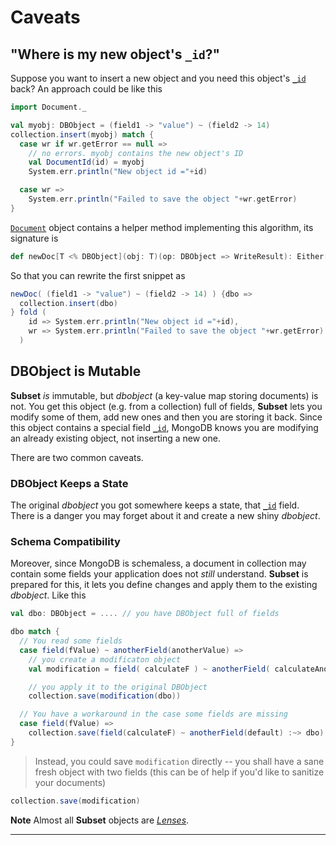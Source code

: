 # Caveats

## "Where is my new object's `_id`?"

Suppose you want to insert a new object and you need this object's [`_id`]($objectidUrl$) back?
An approach could be like this

```scala
import Document._

val myobj: DBObject = (field1 -> "value") ~ (field2 -> 14)
collection.insert(myobj) match {
  case wr if wr.getError == null =>
    // no errors. myobj contains the new object's ID
    val DocumentId(id) = myobj
    System.err.println("New object id ="+id)

  case wr =>
    System.err.println("Failed to save the object "+wr.getError)
}
```

[`Document`]($siteBaseUrl$/api/index.html#com.osinka.subset.Document\$) object contains a helper method implementing
this algorithm, its signature is

```scala
def newDoc[T <% DBObject](obj: T)(op: DBObject => WriteResult): Either[WriteResult, ObjectId]
```

So that you can rewrite the first snippet as

```scala
newDoc( (field1 -> "value") ~ (field2 -> 14) ) {dbo =>
  collection.insert(dbo)
} fold (
    id => System.err.println("New object id ="+id),
    wr => System.err.println("Failed to save the object "+wr.getError)
  )
```

## DBObject is Mutable

**Subset** *is* immutable, but $dbobject$ (a key-value map storing documents) is
not. You get this object (e.g. from a collection) full of fields, **Subset** lets you
modify some of them, add new ones and then you are storing it back. Since this object
contains a special field [`_id`]($objectidUrl$), MongoDB knows you are modifying an already existing
object, not inserting a new one.

There are two common caveats.

### DBObject Keeps a State

The original $dbobject$ you got somewhere keeps a state, that [`_id`]($objectidUrl$) field. There
is a danger you may forget about it and create a new shiny $dbobject$.

### Schema Compatibility

Moreover, since MongoDB is schemaless, a document in collection may contain some
fields your application does not *still* understand. **Subset** is prepared for
this, it lets you define changes and apply them to the existing $dbobject$. Like
this

```scala
val dbo: DBObject = .... // you have DBObject full of fields

dbo match {
  // You read some fields
  case field(fValue) ~ anotherField(anotherValue) =>
    // you create a modificaton object
    val modification = field( calculateF ) ~ anotherField( calculateAnother )

    // you apply it to the original DBObject
    collection.save(modification(dbo))

  // You have a workaround in the case some fields are missing
  case field(fValue) =>
    collection.save(field(calculateF) ~ anotherField(default) :~> dbo)
}
```

> Instead, you could save `modification` directly -- you shall have a sane
> fresh object with two fields (this can be of help if you'd like to sanitize
> your documents)

```scala
collection.save(modification)
```

**Note** Almost all **Subset** objects are [*Lenses*]($siteBaseUrl$/Lens.html).

* * *
